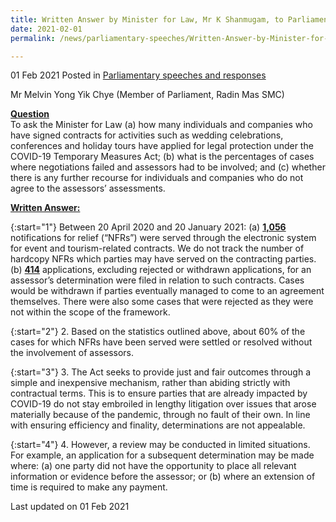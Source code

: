 ```yaml
---
title: Written Answer by Minister for Law, Mr K Shanmugam, to Parliamentary Question on Event and Tourism Contracts Under COVID-19 Temporary Measures Act
date: 2021-02-01
permalink: /news/parliamentary-speeches/Written-Answer-by-Minister-for-Law-Mr-K-Shanmugam-to-PQ-on-Event-and-Tourism-Contracts-Under-COVID19-Temporary-Measures-Act

---
```


01 Feb 2021 Posted in [Parliamentary speeches and responses](/news/parliamentary-speeches)

Mr Melvin Yong Yik Chye (Member of Parliament, Radin Mas SMC) 

**<b><u>Question</u></b>**  
To ask the Minister for Law (a) how many individuals and companies who have signed contracts for activities such as wedding celebrations, conferences and holiday tours have applied for legal protection under the COVID-19 Temporary Measures Act; (b) what is the percentages of cases where negotiations failed and assessors had to be involved; and (c) whether there is any further recourse for individuals and companies who do not agree to the assessors’ assessments. 

**<b><u>Written Answer:</u></b>**  

{:start="1"}
Between 20 April 2020 and 20 January 2021:
(a)	<b><u>1,056</u></b> notifications for relief (“NFRs”) were served through the electronic system for event and tourism-related contracts. We do not track the number of hardcopy NFRs which parties may have served on the contracting parties.
(b)	<b><u>414</u></b> applications, excluding rejected or withdrawn applications, for an assessor’s determination were filed in relation to such contracts. Cases would be withdrawn if parties eventually managed to come to an agreement themselves. There were also some cases that were rejected as they were not within the scope of the framework.

{:start="2"}
2.	Based on the statistics outlined above, about 60% of the cases for which NFRs have been served were settled or resolved without the involvement of assessors. 

{:start="3"}
3. 	The Act seeks to provide just and fair outcomes through a simple and inexpensive mechanism, rather than abiding strictly with contractual terms. This is to ensure parties that are already impacted by COVID-19 do not stay embroiled in lengthy litigation over issues that arose materially because of the pandemic, through no fault of their own. In line with ensuring efficiency and finality, determinations are not appealable.  

{:start="4"}
4.	However, a review may be conducted in limited situations. For example, an application for a subsequent determination may be made where: (a) one party did not have the opportunity to place all relevant information or evidence before the assessor; or (b) where an extension of time is required to make any payment.  

<p class="right-side-updated">Last updated on 01 Feb 2021</p>
